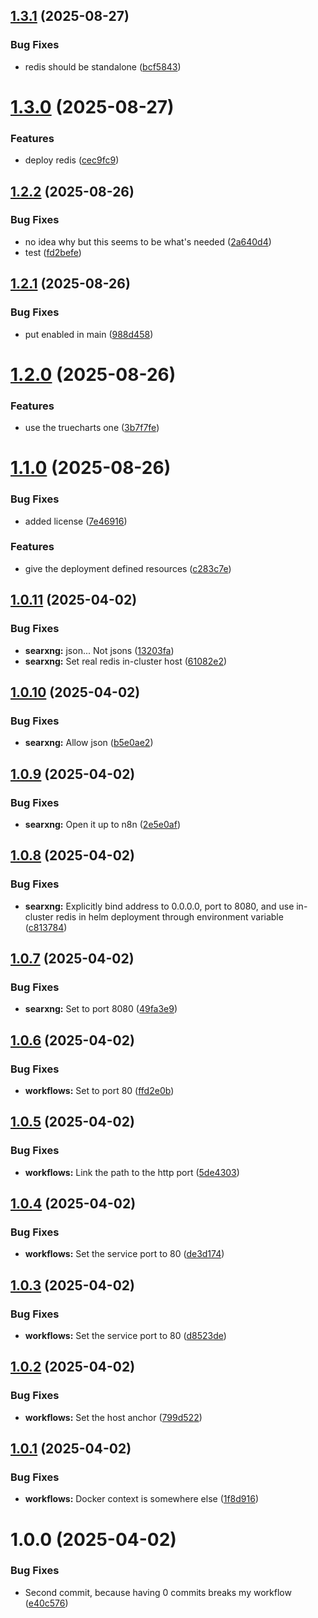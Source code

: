 ## [1.3.1](https://github.com/webgrip/searxng-application/compare/1.3.0...1.3.1) (2025-08-27)


### Bug Fixes

* redis should be standalone ([bcf5843](https://github.com/webgrip/searxng-application/commit/bcf58437e5efcef48217a35c270ed1c4823f9a70))

# [1.3.0](https://github.com/webgrip/searxng-application/compare/1.2.2...1.3.0) (2025-08-27)


### Features

* deploy redis ([cec9fc9](https://github.com/webgrip/searxng-application/commit/cec9fc9d03f04b0f6f8244e65b23fefcca9aea30))

## [1.2.2](https://github.com/webgrip/searxng-application/compare/1.2.1...1.2.2) (2025-08-26)


### Bug Fixes

* no idea why but this seems to be what's needed ([2a640d4](https://github.com/webgrip/searxng-application/commit/2a640d4b3c05b746e680cb0f809fbf74f1ea9815))
* test ([fd2befe](https://github.com/webgrip/searxng-application/commit/fd2befe4cefd5bfb66e2bcd80290ffbc6d08e90e))

## [1.2.1](https://github.com/webgrip/searxng-application/compare/1.2.0...1.2.1) (2025-08-26)


### Bug Fixes

* put enabled in main ([988d458](https://github.com/webgrip/searxng-application/commit/988d4583a275bdc8da5adda0bc3cd537b08e8fa7))

# [1.2.0](https://github.com/webgrip/searxng-application/compare/1.1.0...1.2.0) (2025-08-26)


### Features

* use the truecharts  one ([3b7f7fe](https://github.com/webgrip/searxng-application/commit/3b7f7fe15aa72463b876edfb7e4b1fe027402e9e))

# [1.1.0](https://github.com/webgrip/searxng-application/compare/1.0.11...1.1.0) (2025-08-26)


### Bug Fixes

* added license ([7e46916](https://github.com/webgrip/searxng-application/commit/7e469162acc7508cbd2c4c3cc1f3e39c50ee00bf))


### Features

* give the deployment defined resources ([c283c7e](https://github.com/webgrip/searxng-application/commit/c283c7edd905d75a8e0a068e06f2c4f23200d9d1))

## [1.0.11](https://github.com/webgrip/searxng-application/compare/1.0.10...1.0.11) (2025-04-02)


### Bug Fixes

* **searxng:** json... Not jsons ([13203fa](https://github.com/webgrip/searxng-application/commit/13203fa63d725bdfe0e6d887c8d5b5c70d2aa2ef))
* **searxng:** Set real redis in-cluster host ([61082e2](https://github.com/webgrip/searxng-application/commit/61082e2bd9d5d81758460a92a9b1013b3c07f1fe))

## [1.0.10](https://github.com/webgrip/searxng-application/compare/1.0.9...1.0.10) (2025-04-02)


### Bug Fixes

* **searxng:** Allow json ([b5e0ae2](https://github.com/webgrip/searxng-application/commit/b5e0ae2737b27e1fbe32defe39e68bb35325adcb))

## [1.0.9](https://github.com/webgrip/searxng-application/compare/1.0.8...1.0.9) (2025-04-02)


### Bug Fixes

* **searxng:** Open it up to n8n ([2e5e0af](https://github.com/webgrip/searxng-application/commit/2e5e0af24189b36ec4e3dd272489f8a6cdb310c9))

## [1.0.8](https://github.com/webgrip/searxng-application/compare/1.0.7...1.0.8) (2025-04-02)


### Bug Fixes

* **searxng:** Explicitly bind address to 0.0.0.0, port to 8080, and use in-cluster redis in helm deployment through environment variable ([c813784](https://github.com/webgrip/searxng-application/commit/c8137843e3a35b4b3edcca5e818a728883ed6865))

## [1.0.7](https://github.com/webgrip/searxng-application/compare/1.0.6...1.0.7) (2025-04-02)


### Bug Fixes

* **searxng:** Set to port 8080 ([49fa3e9](https://github.com/webgrip/searxng-application/commit/49fa3e9f9dca7b4809f7e6f6e0d93da56b863870))

## [1.0.6](https://github.com/webgrip/searxng-application/compare/1.0.5...1.0.6) (2025-04-02)


### Bug Fixes

* **workflows:** Set to port 80 ([ffd2e0b](https://github.com/webgrip/searxng-application/commit/ffd2e0bdfd59b3ac444029b6881825d7c8b5f4d0))

## [1.0.5](https://github.com/webgrip/searxng-application/compare/1.0.4...1.0.5) (2025-04-02)


### Bug Fixes

* **workflows:** Link the path to the http port ([5de4303](https://github.com/webgrip/searxng-application/commit/5de4303b6288445b37052c228db563f4b00ec2f1))

## [1.0.4](https://github.com/webgrip/searxng-application/compare/1.0.3...1.0.4) (2025-04-02)


### Bug Fixes

* **workflows:** Set the service port to 80 ([de3d174](https://github.com/webgrip/searxng-application/commit/de3d1748130ad0b3b060e72831d2d54188d87f6f))

## [1.0.3](https://github.com/webgrip/searxng-application/compare/1.0.2...1.0.3) (2025-04-02)


### Bug Fixes

* **workflows:** Set the service port to 80 ([d8523de](https://github.com/webgrip/searxng-application/commit/d8523de4fa97e48c9ddc506991d0e74df2116e21))

## [1.0.2](https://github.com/webgrip/searxng-application/compare/1.0.1...1.0.2) (2025-04-02)


### Bug Fixes

* **workflows:** Set the host anchor ([799d522](https://github.com/webgrip/searxng-application/commit/799d522bcf5db727416a0a5e1cb3214997ed6b16))

## [1.0.1](https://github.com/webgrip/searxng-application/compare/1.0.0...1.0.1) (2025-04-02)


### Bug Fixes

* **workflows:** Docker context is somewhere else ([1f8d916](https://github.com/webgrip/searxng-application/commit/1f8d9166d2bac9f99f4fdedb2cb9c8aa4b2d4d9f))

# 1.0.0 (2025-04-02)


### Bug Fixes

* Second commit, because having 0 commits breaks my workflow ([e40c576](https://github.com/webgrip/searxng-application/commit/e40c5765b43800110774b30e1ebc4ed05a2d5a98))
